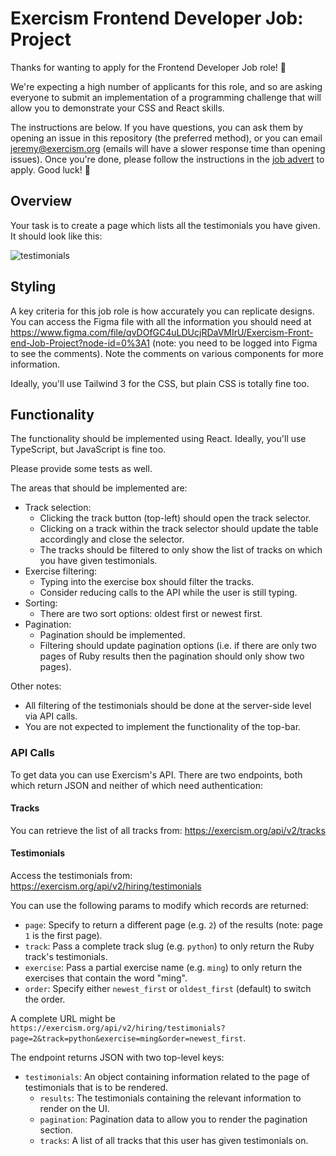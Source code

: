 # Exercism Frontend Developer Job: Project

Thanks for wanting to apply for the Frontend Developer Job role! 🥳

We're expecting a high number of applicants for this role, and so are asking everyone to submit an implementation of a programming challenge that will allow you to demonstrate your CSS and React skills.

The instructions are below.
If you have questions, you can ask them by opening an issue in this repository (the preferred method), or you can email jeremy@exercism.org (emails will have a slower response time than opening issues).
Once you're done, please follow the instructions in the [job advert](https://exercism.org/about/hiring/front-end-developer-4) to apply.
Good luck! 🙂

## Overview

Your task is to create a page which lists all the testimonials you have given.
It should look like this:

![testimonials](https://user-images.githubusercontent.com/286476/153847595-f0ed0d97-8ee5-4a54-9091-e92e92a8f8cd.svg)

## Styling

A key criteria for this job role is how accurately you can replicate designs.
You can access the Figma file with all the information you should need at https://www.figma.com/file/qvDOfGC4uLDUcjRDaVMIrU/Exercism-Front-end-Job-Project?node-id=0%3A1 (note: you need to be logged into Figma to see the comments).
Note the comments on various components for more information.

Ideally, you'll use Tailwind 3 for the CSS, but plain CSS is totally fine too.

## Functionality

The functionality should be implemented using React.
Ideally, you'll use TypeScript, but JavaScript is fine too.

Please provide some tests as well.

The areas that should be implemented are:

- Track selection:
  - Clicking the track button (top-left) should open the track selector.
  - Clicking on a track within the track selector should update the table accordingly and close the selector.
  - The tracks should be filtered to only show the list of tracks on which you have given testimonials.
- Exercise filtering:
  - Typing into the exercise box should filter the tracks.
  - Consider reducing calls to the API while the user is still typing.
- Sorting:
  - There are two sort options: oldest first or newest first.
- Pagination:
  - Pagination should be implemented.
  - Filtering should update pagination options (i.e. if there are only two pages of Ruby results then the pagination should only show two pages).

Other notes:

- All filtering of the testimonials should be done at the server-side level via API calls.
- You are not expected to implement the functionality of the top-bar.

### API Calls

To get data you can use Exercism's API. There are two endpoints, both which return JSON and neither of which need authentication:

#### Tracks

You can retrieve the list of all tracks from: https://exercism.org/api/v2/tracks

#### Testimonials

Access the testimonials from: https://exercism.org/api/v2/hiring/testimonials

You can use the following params to modify which records are returned:

- `page`: Specify to return a different page (e.g. `2`) of the results (note: page `1` is the first page).
- `track`: Pass a complete track slug (e.g. `python`) to only return the Ruby track's testimonials.
- `exercise`: Pass a partial exercise name (e.g. `ming`) to only return the exercises that contain the word "ming".
- `order`: Specify either `newest_first` or `oldest_first` (default) to switch the order.

A complete URL might be `https://exercism.org/api/v2/hiring/testimonials?page=2&track=python&exercise=ming&order=newest_first`.

The endpoint returns JSON with two top-level keys:

- `testimonials`: An object containing information related to the page of testimonials that is to be rendered.
  - `results`: The testimonials containing the relevant information to render on the UI.
  - `pagination`: Pagination data to allow you to render the pagination section.
  - `tracks`: A list of all tracks that this user has given testimonials on.

